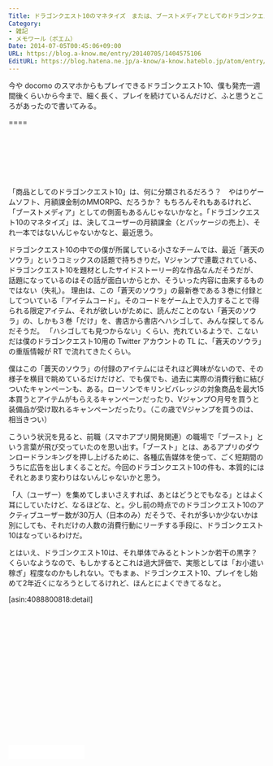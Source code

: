 ```yaml
---
Title: ドラゴンクエスト10のマネタイズ　または、ブーストメディアとしてのドラゴンクエスト10
Category:
- 雑記
- メモワール（ポエム）
Date: 2014-07-05T00:45:06+09:00
URL: https://blog.a-know.me/entry/20140705/1404575106
EditURL: https://blog.hatena.ne.jp/a-know/a-know.hateblo.jp/atom/entry/12921228815727979207
---
```


今や docomo のスマホからもプレイできるドラゴンクエスト10、僕も発売一週間後くらいから今まで、細く長く、プレイを続けているんだけど、ふと思うところがあったので書いてみる。

====

<script async src="//pagead2.googlesyndication.com/pagead/js/adsbygoogle.js"></script>
<!-- article-top -->
<ins class="adsbygoogle"
     style="display:inline-block;width:728px;height:90px"
     data-ad-client="ca-pub-3463034538369189"
     data-ad-slot="8367620130"></ins>
<script>
(adsbygoogle = window.adsbygoogle || []).push({});
</script>


「商品としてのドラゴンクエスト10」は、何に分類されるだろう？　やはりゲームソフト、月額課金制のMMORPG、だろうか？
もちろんそれもあるけれど、「ブーストメディア」としての側面もあるんじゃないかなと。「ドラゴンクエスト10のマネタイズ」は、決してユーザーの月額課金（とパッケージの売上）、それ一本ではないんじゃないかなと、最近思う。


ドラゴンクエスト10の中での僕が所属している小さなチームでは、最近「蒼天のソウラ」というコミックスの話題で持ちきりだ。Vジャンプで連載されている、ドラゴンクエスト10を題材としたサイドストーリー的な作品なんだそうだが、話題になっているのはその話が面白いからとか、そういった内容に由来するものではない（失礼）。
理由は、この「蒼天のソウラ」の最新巻である３巻に付録としてついている「アイテムコード」。そのコードをゲーム上で入力することで得られる限定アイテム、それが欲しいがために、読んだことのない「蒼天のソウラ」の、しかも３巻「だけ」を、書店から書店へハシゴして、みんな探してるんだそうだ。
「ハシゴしても見つからない」くらい、売れているようで、こないだは僕のドラゴンクエスト10用の Twitter アカウントの TL に、「蒼天のソウラ」の重版情報が RT で流れてきたくらい。


僕はこの「蒼天のソウラ」の付録のアイテムにはそれほど興味がないので、その様子を横目で眺めているだけだけど、でも僕でも、過去に実際の消費行動に結びついたキャンペーンも、ある。ローソンでキリンビバレッジの対象商品を最大15本買うとアイテムがもらえるキャンペーンだったり、Vジャンプ○月号を買うと装備品が受け取れるキャンペーンだったり。（この歳でVジャンプを買うのは、相当きつい）


こういう状況を見ると、前職（スマホアプリ開発関連）の職場で「ブースト」という言葉が飛び交っていたのを思い出す。「ブースト」とは、あるアプリのダウンロードランキングを押し上げるために、各種広告媒体を使って、ごく短期間のうちに広告を出しまくることだ。今回のドラゴンクエスト10の件も、本質的にはそれとあまり変わりはないんじゃないかと思う。


「人（ユーザー）を集めてしまいさえすれば、あとはどうとでもなる」とはよく耳にしていたけど、なるほどな、と。少し前の時点でのドラゴンクエスト10のアクティブユーザー数が30万人（日本のみ）だそうで、それが多いか少ないかは別にしても、それだけの人数の消費行動にリーチする手段に、ドラゴンクエスト10はなっているわけだ。

とはいえ、ドラゴンクエスト10は、それ単体でみるとトントンか若干の黒字？くらいなようなので、もしかするとこれは過大評価で、実態としては「お小遣い稼ぎ」程度なのかもしれない。でもまぁ、ドラゴンクエスト10、プレイをし始めて2年近くになろうとしてるけれど、ほんとによくできてるなと。

[asin:4088800818:detail]

<script async src="//pagead2.googlesyndication.com/pagead/js/adsbygoogle.js"></script>
<!-- article-bottom2 -->
<ins class="adsbygoogle"
     style="display:inline-block;width:300px;height:250px"
     data-ad-client="ca-pub-3463034538369189"
     data-ad-slot="5274552934"></ins>
<script>
(adsbygoogle = window.adsbygoogle || []).push({});
</script>


<iframe src="//blog.hatena.ne.jp/a-know/a-know.hateblo.jp/subscribe/iframe" allowtransparency="true" frameborder="0" scrolling="no" width="150" height="28"></iframe>
